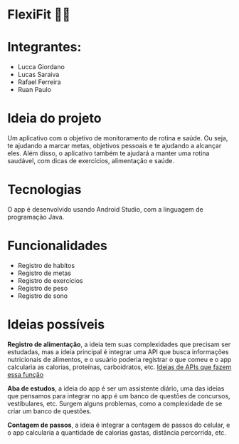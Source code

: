 # FlexiFit 💪🍀

# Integrantes:

- Lucca Giordano
- Lucas Saraiva
- Rafael Ferreira
- Ruan Paulo

# Ideia do projeto

Um aplicativo com o objetivo de monitoramento de rotina e saúde. Ou seja, te ajudando a marcar metas, objetivos pessoais e te ajudando a alcançar eles. Além disso, o aplicativo também te ajudará a manter uma rotina saudável, com dicas de exercícios, alimentação e saúde.

# Tecnologias

O app é desenvolvido usando Android Studio, com a linguagem de programação Java.

# Funcionalidades

- Registro de habitos
- Registro de metas
- Registro de exercícios
- Registro de peso
- Registro de sono

# Ideias possíveis

**Registro de alimentação**, a ideia tem suas complexidades que precisam ser estudadas, mas a ideia principal é integrar uma API que busca informações nutricionais de alimentos, e o usuário poderia registrar o que comeu e o app calcularia as calorias, proteínas, carboidratos, etc. [Ideias de APIs que fazem essa função](https://etechpt.com/11-melhores-solucoes-de-api-de-alimentos-para-nutricao-e-receita/#:~:text=11%20melhores%20solu%C3%A7%C3%B5es%20de%20API%20de%20alimentos%20para,API%20LogMeal%20...%208%20Chompthis%20...%20Mais%20itens)

**Aba de estudos**, a ideia do app é ser um assistente diário, uma das ideias que pensamos para integrar no app é um banco de questões de concursos, vestibulares, etc. Surgem alguns problemas, como a complexidade de se criar um banco de questões.

**Contagem de passos**, a ideia é integrar a contagem de passos do celular, e o app calcularia a quantidade de calorias gastas, distância percorrida, etc.